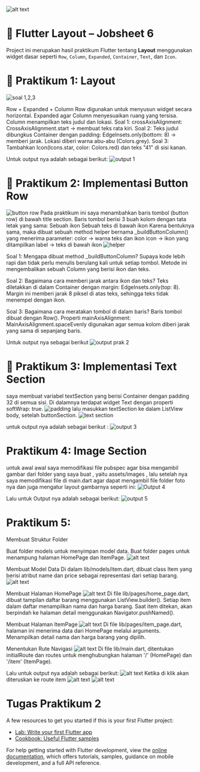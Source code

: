 ![alt text](image.png)
# 📱 Flutter Layout – Jobsheet 6

Project ini merupakan hasil praktikum Flutter tentang **Layout** menggunakan widget dasar seperti `Row`, `Column`, `Expanded`, `Container`, `Text`, dan `Icon`.

# 📄 Praktikum 1: Layout

![soal 1,2,3](assets/image.png)

Row + Expanded + Column
Row digunakan untuk menyusun widget secara horizontal.
Expanded agar Column menyesuaikan ruang yang tersisa.
Column menampilkan teks judul dan lokasi.
Soal 1: crossAxisAlignment: CrossAxisAlignment.start -> membuat teks rata kiri.
Soal 2: Teks judul dibungkus Container dengan padding: EdgeInsets.only(bottom: 8) -> memberi jarak. Lokasi diberi warna abu-abu (Colors.grey).
Soal 3: Tambahkan Icon(Icons.star, color: Colors.red) dan teks "41" di sisi kanan.

Untuk output nya adalah sebagai berikut:
![output 1](assets/image-1.png)

# 📄 Praktikum 2: Implementasi Button Row
![button row](image-1.png)
Pada praktikum ini saya menambahkan baris tombol (button row) di bawah title section. Baris tombol berisi 3 buah kolom dengan tata letak yang sama:
Sebuah ikon
Sebuah teks di bawah ikon
Karena bentuknya sama, maka dibuat sebuah method helper bernama _buildButtonColumn() yang menerima parameter:
color → warna teks dan ikon
icon → ikon yang ditampilkan
label → teks di bawah ikon
![helper](image-2.png)

Soal 1: Mengapa dibuat method _buildButtonColumn?
Supaya kode lebih rapi dan tidak perlu menulis berulang kali untuk setiap tombol.
Metode ini mengembalikan sebuah Column yang berisi ikon dan teks.

Soal 2: Bagaimana cara memberi jarak antara ikon dan teks?
Teks diletakkan di dalam Container dengan margin: EdgeInsets.only(top: 8).
Margin ini memberi jarak 8 piksel di atas teks, sehingga teks tidak menempel dengan ikon.

Soal 3: Bagaimana cara meratakan tombol di dalam baris?
Baris tombol dibuat dengan Row().
Properti mainAxisAlignment: MainAxisAlignment.spaceEvenly digunakan agar semua kolom diberi jarak yang sama di sepanjang baris.

Untuk output nya sebagai berikut
![output prak 2](image-3.png)

# 📘 Praktikum 3: Implementasi Text Section

saya membuat variabel textSection yang berisi Container dengan padding 32 di semua sisi.
Di dalamnya terdapat widget Text dengan properti softWrap: true.
![padding](image-5.png)
lalu masukkan textSection ke dalam ListView body, setelah buttonSection.
![text section](image-4.png)

untuk output nya adalah sebagai berikut :
![output 3](image-6.png)


# Praktikum 4: Image Section

untuk awal awal saya memodifikasi file pubspec agar bisa mengambil gambar dari folder yang saya buat , yaitu assets/images
, lalu setelah nya saya memodifikasi file di main.dart agar dapat mengambil file folder foto nya dan juga mengatur layout gambarnya
seperti ini:
![Output 4](image-7.png)

Lalu untuk Output nya adalah sebagai berikut:
![output 5](image-8.png)

# Praktikum 5: 
Membuat Struktur Folder

Buat folder models untuk menyimpan model data.
Buat folder pages untuk menampung halaman HomePage dan ItemPage.
![alt text](image-9.png)

Membuat Model Data
Di dalam lib/models/item.dart, dibuat class Item yang berisi atribut name dan price sebagai representasi dari setiap barang.
![alt text](image-10.png)

Membuat Halaman HomePage
![alt text](image-11.png)
Di file lib/pages/home_page.dart, dibuat tampilan daftar barang menggunakan ListView.builder().
Setiap item dalam daftar menampilkan nama dan harga barang.
Saat item ditekan, akan berpindah ke halaman detail menggunakan Navigator.pushNamed().


Membuat Halaman ItemPage
![alt text](image-12.png)
Di file lib/pages/item_page.dart, halaman ini menerima data dari HomePage melalui arguments.
Menampilkan detail nama dan harga barang yang dipilih.

Menentukan Rute Navigasi
![alt text](image-13.png)
Di file lib/main.dart, ditentukan initialRoute dan routes untuk menghubungkan halaman '/' (HomePage) dan '/item' (ItemPage).

Lalu untuk output nya adalah sebagai berikut:
![alt text](image-14.png)
Ketika di klik akan diteruskan ke route item
![alt text](image-15.png)
![alt text](image-16.png)

# Tugas Praktikum 2














A few resources to get you started if this is your first Flutter project:

- [Lab: Write your first Flutter app](https://docs.flutter.dev/get-started/codelab)
- [Cookbook: Useful Flutter samples](https://docs.flutter.dev/cookbook)

For help getting started with Flutter development, view the
[online documentation](https://docs.flutter.dev/), which offers tutorials,
samples, guidance on mobile development, and a full API reference.
